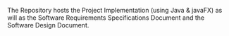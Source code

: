 The Repository hosts the Project Implementation (using Java & javaFX) as will as the Software Requirements Specifications Document and the Software Design Document.
